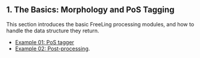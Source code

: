 ## 1. The Basics: Morphology and PoS Tagging

This section introduces the basic FreeLing processing modules, and how to handle the data structure they return.

* [Example 01: PoS tagger](example01.md)
* [Example 02: Post-processing](example02.md).

